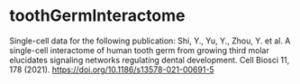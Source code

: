 # toothGermInteractome
Single-cell data for the following publication:
Shi, Y., Yu, Y., Zhou, Y. et al. A single-cell interactome of human tooth germ from growing third molar elucidates signaling networks regulating dental development. Cell Biosci 11, 178 (2021). https://doi.org/10.1186/s13578-021-00691-5
